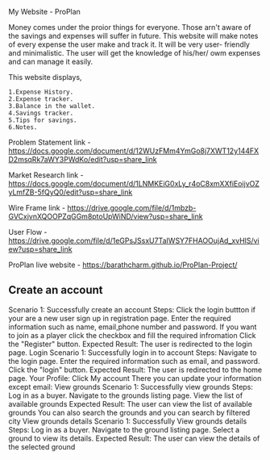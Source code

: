 My Website - ProPlan

Money comes under the proior things for everyone. Those arn't aware of the savings and expenses will suffer in future. This website will make notes of every expense the user make and track it. It will be very user- friendly and minimalistic. The user will get the knowledge of his/her/ owm expenses and can manage it easily.

This website displays,

    1.Expense History.
    2.Expense tracker.
    3.Balance in the wallet.
    4.Savings tracker. 
    5.Tips for savings.
    6.Notes.
    
Problem Statement link - https://docs.google.com/document/d/12WUzFMm4YmGo8j7XWT12y144FXD2msqRk7aWY3PWdKo/edit?usp=share_link

Market Research link -https://docs.google.com/document/d/1LNMKEiG0xLy_r4oC8xmXXfiEoijvOZyLmfZB-5fQyQ0/edit?usp=share_link

Wire Frame link - https://drive.google.com/file/d/1mbzb-GVCxjvnXQOOPZqGGm8ptoUpWiND/view?usp=share_link

User Flow - https://drive.google.com/file/d/1eGPsJSsxU7TaIWSY7FHAOOujAd_xvHlS/view?usp=share_link

ProPlan live website - https://barathcharm.github.io/ProPlan-Project/
 
<h2> Create an account</h2>
 Scenario 1: Successfully create an account Steps: Click the login buttton if your are a new user sign up in registration page. Enter the required information such as name, email,phone number and password. If you want to join as a player click the checkbox and fill the required infromation Click the "Register" button. Expected Result: The user is redirected to the login page.
Login Scenario 1: Successfully login in to account Steps: Navigate to the login page. Enter the required information such as email, and password. Click the "login" button. Expected Result: The user is redirected to the home page.
Your Profile: Click My account There you can update your information except email:
View grounds Scenario 1: Successfully view grounds Steps: Log in as a buyer. Navigate to the grounds listing page. View the list of available grounds Expected Result: The user can view the list of available grounds You can also search the grounds and you can search by filtered city
View grounds details Scenario 1: Successfully View grounds details Steps: Log in as a buyer. Navigate to the ground listing page. Select a ground to view its details. Expected Result: The user can view the details of the selected ground